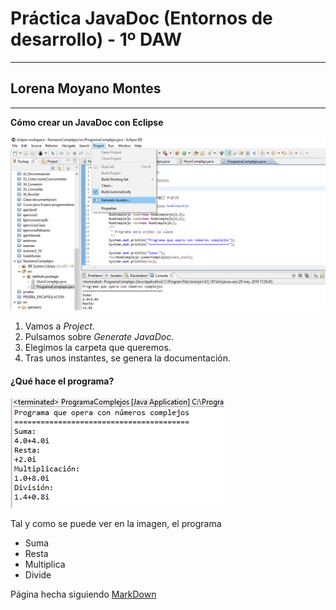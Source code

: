 # Práctica JavaDoc (Entornos de desarrollo) - 1º DAW
___

## Lorena Moyano Montes
___

**Cómo crear un JavaDoc con Eclipse**

![Crear JavaDoc con Eclipse](https://github.com/lorenamoyano/EED/blob/master/NumerosComplejos/1.PNG "Imagen de cómo crear un JavaDoc")

1. Vamos a *Project*.
2. Pulsamos sobre *Generate JavaDoc*.
3. Elegimos la carpeta que queremos.
4. Tras unos instantes, se genera la documentación.

#### ¿Qué hace el programa?
![NumComplejos](https://github.com/lorenamoyano/EED/blob/master/NumerosComplejos/2.PNG "Programa NumComplejos")

Tal y como se puede ver en la imagen, el programa
- Suma
- Resta
- Multiplica
- Divide


Página hecha siguiendo [MarkDown](https://www.markdownguide.org/basic-syntax/)
